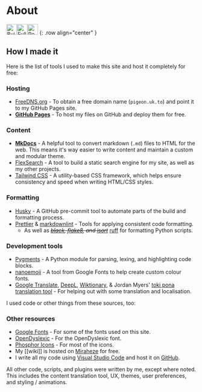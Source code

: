 # About

<img height="28px" src="https://img.shields.io/badge/Built_With-🤍-fe7d37?style=for-the-badge&labelColor=hsla(220%2C40%25%2C50%25%2C15%25)" alt="Built With 🧡" /><img height="28px" src="https://img.shields.io/badge/Full_of-🌈-FFA427?style=for-the-badge&labelColor=hsla(220%2C40%25%2C50%25%2C15%25)" alt="Full of 🌈" /><img height="28px" src="https://img.shields.io/badge/Powered_by-🥛-77CC11?style=for-the-badge&labelColor=hsla(220%2C40%25%2C50%25%2C15%25)" alt="Powered by 🥛" /> {: .row align="center" }

## How I made it

Here is the list of tools I used to make this site and host it completely for free:

### Hosting

* [FreeDNS.org](https://freedns.org) - To obtain a free domain name (`pigeon.uk.to`) and point it to my GitHub Pages site.
* [**GitHub Pages**](https://pages.github.com) - To host my files on GitHub and deploy them for free.

### Content

* [**MkDocs**](https://mkdocs.org) - A helpful tool to convert markdown (`.md`) files to HTML for the web. This means it's way easier to write content and maintain a custom and modular theme.
* [FlexSearch](https://github.com/nextapps-de/flexsearch) - A tool to build a static search engine for my site, as well as my other projects.
* [Tailwind CSS](https://tailwindcss.com/) - A utility-based CSS framework, which helps ensure consistency and speed when writing HTML/CSS styles.

### Formatting

* [Husky](https://typicode.github.io/husky/) - A GitHub pre-commit tool to automate parts of the build and formatting process.
* [Prettier](https://prettier.io/) & [markdownlint](https://github.com/DavidAnson/markdownlint) - Tools for applying consistent code formatting.
  * As well as *~~[black](https://github.com/psf/black), [flake8](https://github.com/PyCQA/flake8), and [isort](https://github.com/pycqa/isort/)~~* [ruff](https://docs.astral.sh/ruff/) for formatting Python scripts.

### Development tools

* [Pygments](https://pygments.org/) - A Python module for parsing, lexing, and highlighting code blocks.
* [nanoemoji](https://github.com/googlefonts/nanoemoji) - A tool from Google Fonts to help create custom colour fonts.
* [Google Translate](https://translate.google.com), [DeepL](https://www.deepl.com/translator), [Wiktionary](https://en.wiktionary.org), & Jordan Myers' [toki pona translation tool](https://huggingface.co/spaces/Jayyydyyy/english-tokipona-translator) - For helping out with some translation and localisation.

I used code or other things from these sources, too:

### Other resources

* [Google Fonts](https://fonts.google.com) - For some of the fonts used on this site.
* [OpenDyslexic](https://opendyslexic.org/) - For the OpenDyslexic font.
* [Phosphor Icons](https://phosphoricons.com/) - For most of the icons.
* My [[wiki]] is hosted on [Miraheze](https://miraheze.org/) for free.
* I write all my code using [Visual Studio Code](https://code.visualstudio.com/) and host it on [GitHub](https://github.com).

All other code, scripts, and plugins were written by me, except where noted. This includes the content translation tool, UX, themes, user preferences, and styling / animations.
